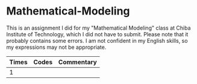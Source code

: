 # Mathematical-Modeling

This is an assignment I did for my "Mathematical Modeling" class at Chiba Institute of Technology, which I did not have to submit.
Please note that it probably contains some errors.
I am not confident in my English skills, so my expressions may not be appropriate.

| Times | Codes | Commentary |
|:-----------|------------:|:------------:|
| 1 |       |    |
